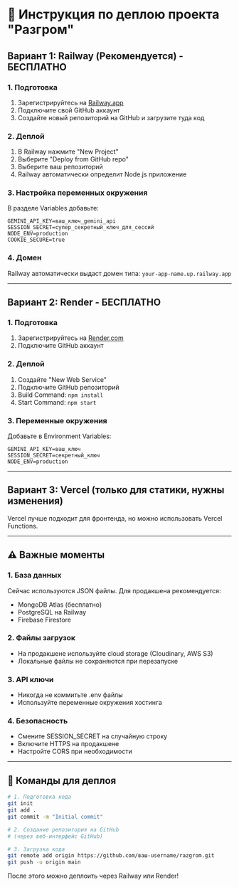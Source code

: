 # 🚀 Инструкция по деплою проекта "Разгром"

## Вариант 1: Railway (Рекомендуется) - БЕСПЛАТНО

### 1. Подготовка
1. Зарегистрируйтесь на [Railway.app](https://railway.app)
2. Подключите свой GitHub аккаунт
3. Создайте новый репозиторий на GitHub и загрузите туда код

### 2. Деплой
1. В Railway нажмите "New Project"
2. Выберите "Deploy from GitHub repo"
3. Выберите ваш репозиторий
4. Railway автоматически определит Node.js приложение

### 3. Настройка переменных окружения
В разделе Variables добавьте:
```
GEMINI_API_KEY=ваш_ключ_gemini_api
SESSION_SECRET=супер_секретный_ключ_для_сессий
NODE_ENV=production
COOKIE_SECURE=true
```

### 4. Домен
Railway автоматически выдаст домен типа: `your-app-name.up.railway.app`

---

## Вариант 2: Render - БЕСПЛАТНО

### 1. Подготовка
1. Зарегистрируйтесь на [Render.com](https://render.com)
2. Подключите GitHub аккаунт

### 2. Деплой
1. Создайте "New Web Service"
2. Подключите GitHub репозиторий
3. Build Command: `npm install`
4. Start Command: `npm start`

### 3. Переменные окружения
Добавьте в Environment Variables:
```
GEMINI_API_KEY=ваш_ключ
SESSION_SECRET=секретный_ключ
NODE_ENV=production
```

---

## Вариант 3: Vercel (только для статики, нужны изменения)

Vercel лучше подходит для фронтенда, но можно использовать Vercel Functions.

---

## ⚠️ Важные моменты

### 1. База данных
Сейчас используются JSON файлы. Для продакшена рекомендуется:
- MongoDB Atlas (бесплатно)
- PostgreSQL на Railway
- Firebase Firestore

### 2. Файлы загрузок
- На продакшене используйте cloud storage (Cloudinary, AWS S3)
- Локальные файлы не сохраняются при перезапуске

### 3. API ключи
- Никогда не коммитьте .env файлы
- Используйте переменные окружения хостинга

### 4. Безопасность
- Смените SESSION_SECRET на случайную строку
- Включите HTTPS на продакшене
- Настройте CORS при необходимости

---

## 🔧 Команды для деплоя

```bash
# 1. Подготовка кода
git init
git add .
git commit -m "Initial commit"

# 2. Создание репозитория на GitHub
# (через веб-интерфейс GitHub)

# 3. Загрузка кода
git remote add origin https://github.com/ваш-username/razgrom.git
git push -u origin main
```

После этого можно деплоить через Railway или Render!
